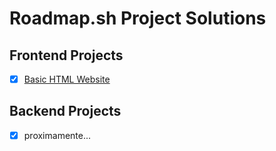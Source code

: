 # Roadmap.sh Project Solutions

## Frontend Projects
- [x] [Basic HTML Website](https://github.com/esma92/roadmap.sh-projects-frontend/tree/main/Basic%20HTML%20Website)

## Backend Projects
- [X] proximamente...
